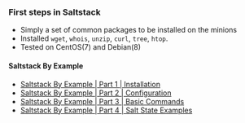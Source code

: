### First steps in Saltstack

- Simply a set of common packages to be installed on the minions
- Installed `wget`, `whois`, `unzip`, `curl`, `tree`, `htop`.
- Tested on CentOS(7) and Debian(8)  
  
#### Saltstack By Example

- [Saltstack By Example | Part 1 | Installation](https://muchbits.com/saltstack-by-example1.html)  
- [Saltstack By Example | Part 2 | Configuration](https://muchbits.com/saltstack-by-example2.html)  
- [Saltstack By Example | Part 3 | Basic Commands](https://muchbits.com/saltstack-by-example3.html)  
- [Saltstack By Example | Part 4 | Salt State Examples](https://muchbits.com/saltstack-by-example4.html)  
